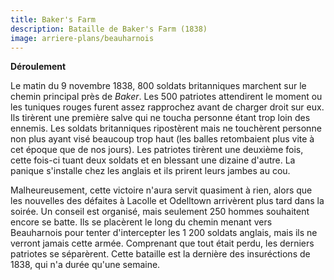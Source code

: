 ```yaml
---
title: Baker's Farm
description: Bataille de Baker's Farm (1838)
image: arriere-plans/beauharnois
---
```


**Déroulement**

Le matin du 9 novembre 1838, 800 soldats britanniques marchent sur le chemin principal près de _Baker_. Les 500 patriotes attendirent le moment ou les tuniques rouges furent assez rapprochez avant de charger droit sur eux. Ils tirèrent une première salve qui ne toucha personne étant trop loin des ennemis. Les soldats britanniques ripostèrent mais ne touchèrent personne non plus ayant visé beaucoup trop haut (les balles retombaient plus vite à cet époque que de nos jours). Les patriotes tirèrent une deuxième fois, cette fois-ci tuant deux soldats et en blessant une dizaine d'autre. La panique s'installe chez les anglais et ils prirent leurs jambes au cou.

Malheureusement, cette victoire n'aura servit quasiment à rien, alors que les nouvelles des défaites à Lacolle et Odelltown arrivèrent plus tard dans la soirée. Un conseil est organisé, mais seulement 250 hommes souhaitent encore se batte. Ils se placèrent le long du chemin menant vers Beauharnois pour tenter d'intercepter les 1 200 soldats anglais, mais ils ne verront jamais cette armée. Comprenant que tout était perdu, les derniers patriotes se séparèrent. Cette bataille est la dernière des insuréctions de 1838, qui n'a durée qu'une semaine.
